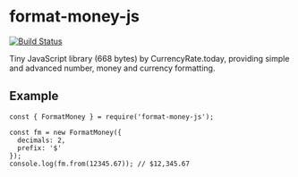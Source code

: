 # format-money-js
[![Build Status](https://travis-ci.org/dejurin/format-money-js.svg?branch=master)](https://travis-ci.org/dejurin/format-money-js)

Tiny JavaScript library (668 bytes) by CurrencyRate.today, providing simple and advanced number, money and currency formatting.

## Example

```
const { FormatMoney } = require('format-money-js');

const fm = new FormatMoney({
  decimals: 2,
  prefix: '$'
});
console.log(fm.from(12345.67)); // $12,345.67
```
